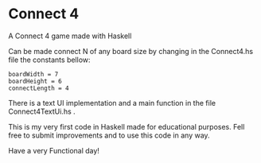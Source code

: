 # Connect 4
A Connect 4 game made with Haskell

Can be made connect N of any board size by changing in the Connect4.hs file the constants bellow:

```
boardWidth = 7
boardHeight = 6
connectLength = 4
```

There is a text UI implementation and a main function in the file Connect4TextUi.hs .

This is my very first code in Haskell made for educational purposes.
Fell free to submit improvements and to use this code in any way.

Have a very Functional day!
